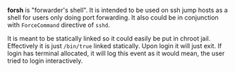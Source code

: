 **forsh** is "forwarder's shell". It is intended to be used on ssh jump hosts
as a shell for users only doing port forwarding. It also could be in
conjunction with `ForceCommand` directive of `sshd`.

It is meant to be statically linked so it could easily be put in chroot jail.
Effectively it is just `/bin/true` linked statically.  Upon login it will just
exit. If login has terminal allocated, it will log this event as it would
mean, the user tried to login interactively.
